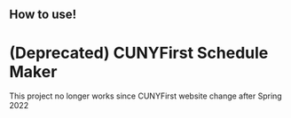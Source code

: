 ## How to use!

# (Deprecated) CUNYFirst Schedule Maker

This project no longer works since CUNYFirst website change after Spring 2022

